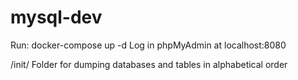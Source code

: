 # mysql-dev
Run: docker-compose up -d
Log in phpMyAdmin at localhost:8080


/init/
Folder for dumping databases and tables in alphabetical order
